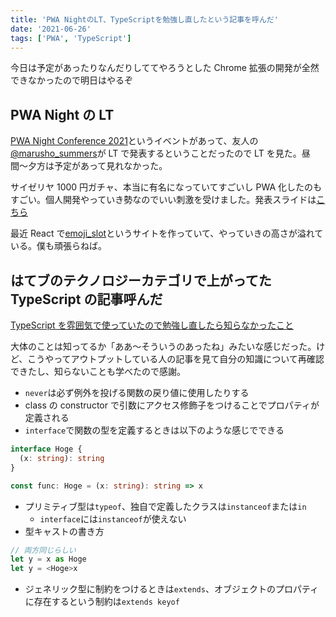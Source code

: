 ```yaml
---
title: 'PWA NightのLT、TypeScriptを勉強し直したという記事を呼んだ'
date: '2021-06-26'
tags: ['PWA', 'TypeScript']
---
```


今日は予定があったりなんだりしててやろうとした Chrome 拡張の開発が全然できなかったので明日はやるぞ

## PWA Night の LT

[PWA Night Conference 2021](https://pwanight.connpass.com/event/204759/)というイベントがあって、友人の[@marusho_summers](https://twitter.com/marusho_summers/)が LT で発表するということだったので LT を見た。昼間〜夕方は予定があって見れなかった。

サイゼリヤ 1000 円ガチャ、本当に有名になっていてすごいし PWA 化したのもすごい。個人開発やっていき勢なのでいい刺激を受けました。発表スライドは[こちら]()

最近 React で[emoji_slot](https://emoji-slot.marusho.io/)というサイトを作っていて、やっていきの高さが溢れている。僕も頑張らねば。

## はてブのテクノロジーカテゴリで上がってた TypeScript の記事呼んだ

[TypeScript を雰囲気で使っていたので勉強し直したら知らなかったこと](https://zenn.dev/nrikiji/articles/45721c42b48124)

大体のことは知ってるか「ああ〜そういうのあったね」みたいな感じだった。けど、こうやってアウトプットしている人の記事を見て自分の知識について再確認できたし、知らないことも学べたので感謝。

- `never`は必ず例外を投げる関数の戻り値に使用したりする
- class の constructor で引数にアクセス修飾子をつけることでプロパティが定義される
- `interface`で関数の型を定義するときは以下のような感じでできる

```ts
interface Hoge {
  (x: string): string
}

const func: Hoge = (x: string): string => x
```

- プリミティブ型は`typeof`、独自で定義したクラスは`instanceof`または`in`
  - `interface`には`instanceof`が使えない
- 型キャストの書き方

```ts
// 両方同じらしい
let y = x as Hoge
let y = <Hoge>x
```

- ジェネリック型に制約をつけるときは`extends`、オブジェクトのプロパティに存在するという制約は`extends keyof`
